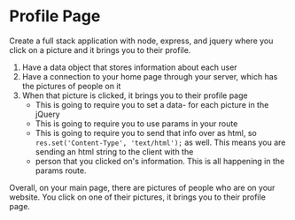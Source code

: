 # Profile Page

Create a full stack application with node, express, and jquery where 
you click on a picture and it brings you to their profile.

1. Have a data object that stores information about each user
2. Have a connection to your home page through your server, which has the pictures of people on it
3. When that picture is clicked, it brings you to their profile page
	* This is going to require you to set a data-<whatever> for each picture in the jQuery
	* This is going to require you to use params in your route
	* This is going to require you to send that info over as html, so ```res.set('Content-Type', 'text/html');``` as well. This means you are sending an html string to the client with the
	* person that you clicked on's information. This is all happening in the params route.

Overall, on your main page, there are pictures of people who are on your website. You click on one of their pictures, it brings you to their profile page.